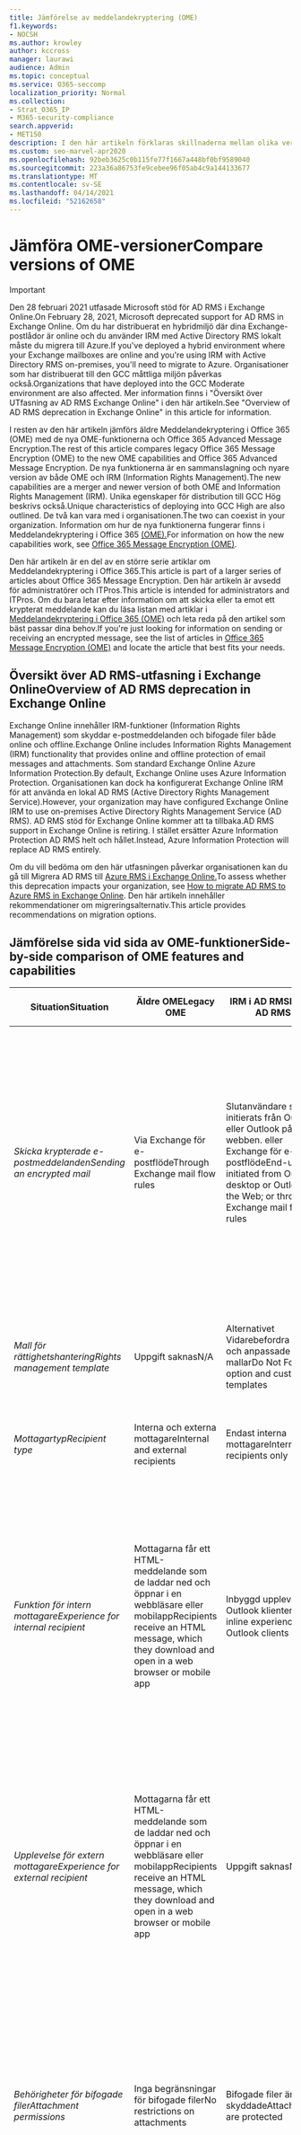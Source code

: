 ```yaml
---
title: Jämförelse av meddelandekryptering (OME)
f1.keywords:
- NOCSH
ms.author: krowley
author: kccross
manager: laurawi
audience: Admin
ms.topic: conceptual
ms.service: O365-seccomp
localization_priority: Normal
ms.collection:
- Strat_O365_IP
- M365-security-compliance
search.appverid:
- MET150
description: I den här artikeln förklaras skillnaderna mellan olika versioner av Meddelandekryptering i Office 365.
ms.custom: seo-marvel-apr2020
ms.openlocfilehash: 92beb3625c0b115fe77f1667a448bf0bf9589040
ms.sourcegitcommit: 223a36a86753fe9cebee96f05ab4c9a144133677
ms.translationtype: MT
ms.contentlocale: sv-SE
ms.lasthandoff: 04/14/2021
ms.locfileid: "52162658"
---
```

# <a name="compare-versions-of-ome"></a><span data-ttu-id="fcc24-103">Jämföra OME-versioner</span><span class="sxs-lookup"><span data-stu-id="fcc24-103">Compare versions of OME</span></span>

> [!IMPORTANT]
> <span data-ttu-id="fcc24-104">Den 28 februari 2021 utfasade Microsoft stöd för AD RMS i Exchange Online.</span><span class="sxs-lookup"><span data-stu-id="fcc24-104">On February 28, 2021, Microsoft deprecated support for AD RMS in Exchange Online.</span></span> <span data-ttu-id="fcc24-105">Om du har distribuerat en hybridmiljö där dina Exchange-postlådor är online och du använder IRM med Active Directory RMS lokalt måste du migrera till Azure.</span><span class="sxs-lookup"><span data-stu-id="fcc24-105">If you've deployed a hybrid environment where your Exchange mailboxes are online and you're using IRM with Active Directory RMS on-premises, you'll need to migrate to Azure.</span></span> <span data-ttu-id="fcc24-106">Organisationer som har distribuerat till den GCC måttliga miljön påverkas också.</span><span class="sxs-lookup"><span data-stu-id="fcc24-106">Organizations that have deployed into the GCC Moderate environment are also affected.</span></span> <span data-ttu-id="fcc24-107">Mer information finns i "Översikt över UTfasning av AD RMS Exchange Online" i den här artikeln.</span><span class="sxs-lookup"><span data-stu-id="fcc24-107">See "Overview of AD RMS deprecation in Exchange Online" in this article for information.</span></span>

<span data-ttu-id="fcc24-108">I resten av den här artikeln jämförs äldre Meddelandekryptering i Office 365 (OME) med de nya OME-funktionerna och Office 365 Advanced Message Encryption.</span><span class="sxs-lookup"><span data-stu-id="fcc24-108">The rest of this article compares legacy Office 365 Message Encryption (OME) to the new OME capabilities and Office 365 Advanced Message Encryption.</span></span> <span data-ttu-id="fcc24-109">De nya funktionerna är en sammanslagning och nyare version av både OME och IRM (Information Rights Management).</span><span class="sxs-lookup"><span data-stu-id="fcc24-109">The new capabilities are a merger and newer version of both OME and Information Rights Management (IRM).</span></span> <span data-ttu-id="fcc24-110">Unika egenskaper för distribution till GCC Hög beskrivs också.</span><span class="sxs-lookup"><span data-stu-id="fcc24-110">Unique characteristics of deploying into GCC High are also outlined.</span></span> <span data-ttu-id="fcc24-111">De två kan vara med i organisationen.</span><span class="sxs-lookup"><span data-stu-id="fcc24-111">The two can coexist in your organization.</span></span> <span data-ttu-id="fcc24-112">Information om hur de nya funktionerna fungerar finns i Meddelandekryptering i Office 365 [(OME).](ome.md)</span><span class="sxs-lookup"><span data-stu-id="fcc24-112">For information on how the new capabilities work, see [Office 365 Message Encryption (OME)](ome.md).</span></span>

<span data-ttu-id="fcc24-113">Den här artikeln är en del av en större serie artiklar om Meddelandekryptering i Office 365.</span><span class="sxs-lookup"><span data-stu-id="fcc24-113">This article is part of a larger series of articles about Office 365 Message Encryption.</span></span> <span data-ttu-id="fcc24-114">Den här artikeln är avsedd för administratörer och ITPros.</span><span class="sxs-lookup"><span data-stu-id="fcc24-114">This article is intended for administrators and ITPros.</span></span> <span data-ttu-id="fcc24-115">Om du bara letar efter information om att skicka eller ta emot ett krypterat meddelande kan du läsa listan med artiklar i [Meddelandekryptering i Office 365 (OME)](ome.md) och leta reda på den artikel som bäst passar dina behov.</span><span class="sxs-lookup"><span data-stu-id="fcc24-115">If you're just looking for information on sending or receiving an encrypted message, see the list of articles in [Office 365 Message Encryption (OME)](ome.md) and locate the article that best fits your needs.</span></span>

## <a name="overview-of-ad-rms-deprecation-in-exchange-online"></a><span data-ttu-id="fcc24-116">Översikt över AD RMS-utfasning i Exchange Online</span><span class="sxs-lookup"><span data-stu-id="fcc24-116">Overview of AD RMS deprecation in Exchange Online</span></span>

<span data-ttu-id="fcc24-117">Exchange Online innehåller IRM-funktioner (Information Rights Management) som skyddar e-postmeddelanden och bifogade filer både online och offline.</span><span class="sxs-lookup"><span data-stu-id="fcc24-117">Exchange Online includes Information Rights Management (IRM) functionality that provides online and offline protection of email messages and attachments.</span></span> <span data-ttu-id="fcc24-118">Som standard Exchange Online Azure Information Protection.</span><span class="sxs-lookup"><span data-stu-id="fcc24-118">By default, Exchange Online uses Azure Information Protection.</span></span> <span data-ttu-id="fcc24-119">Organisationen kan dock ha konfigurerat Exchange Online IRM för att använda en lokal AD RMS (Active Directory Rights Management Service).</span><span class="sxs-lookup"><span data-stu-id="fcc24-119">However, your organization may have configured Exchange Online IRM to use on-premises Active Directory Rights Management Service (AD RMS).</span></span> <span data-ttu-id="fcc24-120">AD RMS stöd för Exchange Online kommer att ta tillbaka.</span><span class="sxs-lookup"><span data-stu-id="fcc24-120">AD RMS support in Exchange Online is retiring.</span></span> <span data-ttu-id="fcc24-121">I stället ersätter Azure Information Protection AD RMS helt och hållet.</span><span class="sxs-lookup"><span data-stu-id="fcc24-121">Instead, Azure Information Protection will replace AD RMS entirely.</span></span>

<span data-ttu-id="fcc24-122">Om du vill bedöma om den här utfasningen påverkar organisationen kan du gå till Migrera AD RMS till [Azure RMS i Exchange Online.](https://support.microsoft.com/help/5001237)</span><span class="sxs-lookup"><span data-stu-id="fcc24-122">To assess whether this deprecation impacts your organization, see [How to migrate AD RMS to Azure RMS in Exchange Online](https://support.microsoft.com/help/5001237).</span></span> <span data-ttu-id="fcc24-123">Den här artikeln innehåller rekommendationer om migreringsalternativ.</span><span class="sxs-lookup"><span data-stu-id="fcc24-123">This article provides recommendations on migration options.</span></span>

## <a name="side-by-side-comparison-of-ome-features-and-capabilities"></a><span data-ttu-id="fcc24-124">Jämförelse sida vid sida av OME-funktioner</span><span class="sxs-lookup"><span data-stu-id="fcc24-124">Side-by-side comparison of OME features and capabilities</span></span>

|           <span data-ttu-id="fcc24-125">**Situation**</span><span class="sxs-lookup"><span data-stu-id="fcc24-125">**Situation**</span></span>           | <span data-ttu-id="fcc24-126">**Äldre OME**</span><span class="sxs-lookup"><span data-stu-id="fcc24-126">**Legacy OME**</span></span>    | <span data-ttu-id="fcc24-127">**IRM i AD RMS**</span><span class="sxs-lookup"><span data-stu-id="fcc24-127">**IRM in AD RMS**</span></span>        | <span data-ttu-id="fcc24-128">**Nya OME-funktioner**</span><span class="sxs-lookup"><span data-stu-id="fcc24-128">**New OME capabilities**</span></span> |
|-----------------------------------|-------------------|-------------------|--------------------------|
|<span data-ttu-id="fcc24-129">*Skicka krypterade e-postmeddelanden*</span><span class="sxs-lookup"><span data-stu-id="fcc24-129">*Sending an encrypted mail*</span></span>        |<span data-ttu-id="fcc24-130">Via Exchange för e-postflöde</span><span class="sxs-lookup"><span data-stu-id="fcc24-130">Through Exchange mail flow rules</span></span>|<span data-ttu-id="fcc24-131">Slutanvändare som initierats från Outlook eller Outlook på webben. eller Exchange för e-postflöde</span><span class="sxs-lookup"><span data-stu-id="fcc24-131">End-user initiated from Outlook desktop or Outlook on the Web; or through Exchange mail flow rules</span></span>|<span data-ttu-id="fcc24-132">Slutanvändare som initierats från Outlook, Outlook för Mac eller Outlook på webben. genom Exchange e-postflödesregler (kallas även transportregler) och skydd mot dataförlust (DLP)</span><span class="sxs-lookup"><span data-stu-id="fcc24-132">End-user initiated from Outlook desktop, Outlook for Mac, or Outlook on the Web; through Exchange mail flow rules (also known as transport rules) and Data Loss Prevention (DLP)</span></span>|
|<span data-ttu-id="fcc24-133">*Mall för rättighetshantering*</span><span class="sxs-lookup"><span data-stu-id="fcc24-133">*Rights management template*</span></span>       |   <span data-ttu-id="fcc24-134">Uppgift saknas</span><span class="sxs-lookup"><span data-stu-id="fcc24-134">N/A</span></span>      |<span data-ttu-id="fcc24-135">Alternativet Vidarebefordra inte och anpassade mallar</span><span class="sxs-lookup"><span data-stu-id="fcc24-135">Do Not Forward option and custom templates</span></span>|<span data-ttu-id="fcc24-136">Alternativet Vidarebefordra inte, endast krypterat och anpassade mallar</span><span class="sxs-lookup"><span data-stu-id="fcc24-136">Do Not Forward option, encrypt-only option, and custom templates</span></span>|
|<span data-ttu-id="fcc24-137">*Mottagartyp*</span><span class="sxs-lookup"><span data-stu-id="fcc24-137">*Recipient type*</span></span>                   |<span data-ttu-id="fcc24-138">Interna och externa mottagare</span><span class="sxs-lookup"><span data-stu-id="fcc24-138">Internal and external recipients</span></span>|<span data-ttu-id="fcc24-139">Endast interna mottagare</span><span class="sxs-lookup"><span data-stu-id="fcc24-139">Internal recipients only</span></span>         |<span data-ttu-id="fcc24-140">Interna och externa mottagare</span><span class="sxs-lookup"><span data-stu-id="fcc24-140">Internal and external recipients</span></span>|
|<span data-ttu-id="fcc24-141">*Funktion för intern mottagare*</span><span class="sxs-lookup"><span data-stu-id="fcc24-141">*Experience for internal recipient*</span></span>|<span data-ttu-id="fcc24-142">Mottagarna får ett HTML-meddelande som de laddar ned och öppnar i en webbläsare eller mobilapp</span><span class="sxs-lookup"><span data-stu-id="fcc24-142">Recipients receive an HTML message, which they download and open in a web browser or mobile app</span></span>|<span data-ttu-id="fcc24-143">Inbyggd upplevelse i Outlook klienter</span><span class="sxs-lookup"><span data-stu-id="fcc24-143">Native inline experience in Outlook clients</span></span>|<span data-ttu-id="fcc24-144">Inbyggd upplevelse för mottagare i samma organisation med hjälp av Outlook klienter.</span><span class="sxs-lookup"><span data-stu-id="fcc24-144">Native inline experience for recipients in the same organization using Outlook clients.</span></span>  <span data-ttu-id="fcc24-145">Mottagarna kan läsa meddelanden från OME-portalen med andra klienter än Outlook (ingen nedladdning eller app krävs).</span><span class="sxs-lookup"><span data-stu-id="fcc24-145">Recipients can read message from OME portal using clients other than Outlook (no download or app required).</span></span>|
|<span data-ttu-id="fcc24-146">*Upplevelse för extern mottagare*</span><span class="sxs-lookup"><span data-stu-id="fcc24-146">*Experience for external recipient*</span></span>|<span data-ttu-id="fcc24-147">Mottagarna får ett HTML-meddelande som de laddar ned och öppnar i en webbläsare eller mobilapp</span><span class="sxs-lookup"><span data-stu-id="fcc24-147">Recipients receive an HTML message, which they download and open in a web browser or mobile app</span></span>|<span data-ttu-id="fcc24-148">Uppgift saknas</span><span class="sxs-lookup"><span data-stu-id="fcc24-148">N/A</span></span>|<span data-ttu-id="fcc24-149">Inbyggd upplevelse för Microsoft 365 mottagare.</span><span class="sxs-lookup"><span data-stu-id="fcc24-149">Native inline experience for Microsoft 365 recipients.</span></span> <span data-ttu-id="fcc24-150">Alla andra mottagare kan läsa meddelanden från OME-portalen (ingen nedladdning eller app krävs).</span><span class="sxs-lookup"><span data-stu-id="fcc24-150">All other recipients can read message from OME portal (no download or app required).</span></span>|
|<span data-ttu-id="fcc24-151">*Behörigheter för bifogade filer*</span><span class="sxs-lookup"><span data-stu-id="fcc24-151">*Attachment permissions*</span></span>           |<span data-ttu-id="fcc24-152">Inga begränsningar för bifogade filer</span><span class="sxs-lookup"><span data-stu-id="fcc24-152">No restrictions on attachments</span></span>|<span data-ttu-id="fcc24-153">Bifogade filer är skyddade</span><span class="sxs-lookup"><span data-stu-id="fcc24-153">Attachments are protected</span></span>|<span data-ttu-id="fcc24-154">Bifogade filer är skyddade för alternativet Vidarebefordra inte och anpassade mallar.</span><span class="sxs-lookup"><span data-stu-id="fcc24-154">Attachments are protected for the Do Not Forward option and custom templates.</span></span> <span data-ttu-id="fcc24-155">Administratörer kan välja om bifogade filer ska vara skyddade eller inte.</span><span class="sxs-lookup"><span data-stu-id="fcc24-155">Admins can choose whether attachments for the encrypt-only option are protected or not.</span></span>|
|<span data-ttu-id="fcc24-156">*Ta med din egen knapp (BYOK) stöd*</span><span class="sxs-lookup"><span data-stu-id="fcc24-156">*Bring your own key (BYOK) support*</span></span>|<span data-ttu-id="fcc24-157">Inga</span><span class="sxs-lookup"><span data-stu-id="fcc24-157">None</span></span>                |<span data-ttu-id="fcc24-158">Inga</span><span class="sxs-lookup"><span data-stu-id="fcc24-158">None</span></span>               |<span data-ttu-id="fcc24-159">BYOK stöds</span><span class="sxs-lookup"><span data-stu-id="fcc24-159">BYOK supported</span></span>          |
||

## <a name="advantages-of-the-new-ome-capabilities-over-legacy-ome"></a><span data-ttu-id="fcc24-160">Fördelar med de nya OME-funktionerna jämfört med äldre OME</span><span class="sxs-lookup"><span data-stu-id="fcc24-160">Advantages of the new OME capabilities over legacy OME</span></span>

<span data-ttu-id="fcc24-161">De nya funktionerna har följande fördelar:</span><span class="sxs-lookup"><span data-stu-id="fcc24-161">The new capabilities provide the following advantages:</span></span>

- <span data-ttu-id="fcc24-162">Möjligheten att använda det krypterade alternativet (som möjliggör säkert samarbete), alternativet Vidarebefordra inte och anpassade begränsningar.</span><span class="sxs-lookup"><span data-stu-id="fcc24-162">Ability to use the encrypt-only option (which enables secure collaboration), Do Not Forward option, and custom restrictions.</span></span>
- <span data-ttu-id="fcc24-163">Avsändare kan skicka e-post som krypteras med de nya funktionerna manuellt Outlook skrivbordet, Outlook för Mac och Outlook på webbklienter.</span><span class="sxs-lookup"><span data-stu-id="fcc24-163">Senders can send mail encrypted with the new capabilities manually from Outlook Desktop, Outlook for Mac and Outlook on the web clients.</span></span>
- <span data-ttu-id="fcc24-164">Microsoft 365 mottagarna att använda en direkt infogade upplevelse i de Outlook klienter som stöds.</span><span class="sxs-lookup"><span data-stu-id="fcc24-164">Microsoft 365 recipients get to use an inline experience in supported Outlook clients.</span></span> <span data-ttu-id="fcc24-165">Administratörer kan också välja att visa Microsoft 365 en profilerad upplevelse för mottagarna.</span><span class="sxs-lookup"><span data-stu-id="fcc24-165">Alternatively, admins can choose to show Microsoft 365 recipients a branded experience.</span></span>
- <span data-ttu-id="fcc24-166">Konton utanför Microsoft 365, till exempel Gmail-, Yahoo- och Microsoft-konton, externa med OME-portalen, vilket ger en bättre användarupplevelse för de här mottagarna.</span><span class="sxs-lookup"><span data-stu-id="fcc24-166">Accounts outside of Microsoft 365, such as Gmail, Yahoo, and Microsoft accounts, are federated with the OME portal, which provides a better user experience for these recipients.</span></span> <span data-ttu-id="fcc24-167">Alla andra identiteter använder en lösenordskod för att komma åt krypterade meddelanden.</span><span class="sxs-lookup"><span data-stu-id="fcc24-167">All other identities use a one-time pass code to access encrypted messages.</span></span>
- <span data-ttu-id="fcc24-168">Administratörer kan anpassa varumärken och skapa flera varumärkesmallar.</span><span class="sxs-lookup"><span data-stu-id="fcc24-168">Admins can customize branding, and create multiple branding templates.</span></span>
- <span data-ttu-id="fcc24-169">Administratörer kan återkalla e-postmeddelanden som krypteras med de nya funktionerna.</span><span class="sxs-lookup"><span data-stu-id="fcc24-169">Admins can revoke emails encrypted with the new capabilities.</span></span>
- <span data-ttu-id="fcc24-170">Med de nya funktionerna får du detaljerade användningsrapporter via &amp; Säkerhetsefterlevnadscenter.</span><span class="sxs-lookup"><span data-stu-id="fcc24-170">The new capabilities provide detailed usage reports through the Security &amp; Compliance Center.</span></span>

## <a name="office-365-advanced-message-encryption-capabilities"></a><span data-ttu-id="fcc24-171">Office 365 Advanced Message Encryption funktioner</span><span class="sxs-lookup"><span data-stu-id="fcc24-171">Office 365 Advanced Message Encryption capabilities</span></span>

<span data-ttu-id="fcc24-172">Office 365 Advanced Message Encryption har fler funktioner utöver de nya OME-funktionerna.</span><span class="sxs-lookup"><span data-stu-id="fcc24-172">Office 365 Advanced Message Encryption offers additional capabilities on top of the new OME capabilities.</span></span> <span data-ttu-id="fcc24-173">Du måste ha de Meddelandekryptering i Office 365 funktionerna i din organisation för att kunna använda den avancerade meddelandekrypteringsfunktionerna.</span><span class="sxs-lookup"><span data-stu-id="fcc24-173">You must have the new Office 365 Message Encryption capabilities set up in your organization in order to use the Advanced Message Encryption capabilities.</span></span> <span data-ttu-id="fcc24-174">För att kunna använda de här funktionerna måste mottagarna också visa och svara på säker e-post via OME-portalen.</span><span class="sxs-lookup"><span data-stu-id="fcc24-174">Also, in order to use these capabilities, recipients must view and reply to secure mail through the OME Portal.</span></span> <span data-ttu-id="fcc24-175">De avancerade funktionerna omfattar:</span><span class="sxs-lookup"><span data-stu-id="fcc24-175">The advanced capabilities  include:</span></span>

- <span data-ttu-id="fcc24-176">Återkallade meddelanden</span><span class="sxs-lookup"><span data-stu-id="fcc24-176">Message revocation</span></span>

- <span data-ttu-id="fcc24-177">Förfallotid för meddelande</span><span class="sxs-lookup"><span data-stu-id="fcc24-177">Message expiration</span></span>

- <span data-ttu-id="fcc24-178">Flera varumärkesmallar</span><span class="sxs-lookup"><span data-stu-id="fcc24-178">Multiple branding templates</span></span>

<span data-ttu-id="fcc24-179">Office 365 Advanced Message Encryption stöds inte i GCC Hög.</span><span class="sxs-lookup"><span data-stu-id="fcc24-179">Office 365 Advanced Message Encryption is not supported in GCC High.</span></span>

<span data-ttu-id="fcc24-180">Information om hur du använder avancerad meddelandekryptering finns [i Office 365 Advanced Message Encryption](ome-advanced-message-encryption.md).</span><span class="sxs-lookup"><span data-stu-id="fcc24-180">For information on using Advanced Message Encryption, see [Office 365 Advanced Message Encryption](ome-advanced-message-encryption.md).</span></span>

## <a name="unique-characteristics-of-office-365-message-encryption-in-a-gcc-high-deployment"></a><span data-ttu-id="fcc24-181">Unika egenskaper hos Meddelandekryptering i Office 365 i en GCC hög distribution</span><span class="sxs-lookup"><span data-stu-id="fcc24-181">Unique characteristics of Office 365 Message Encryption in a GCC High deployment</span></span>

<span data-ttu-id="fcc24-182">Om du planerar att använda Meddelandekryptering i Office 365 i en GCC hög miljö finns det vissa unika egenskaper för mottagarens upplevelse.</span><span class="sxs-lookup"><span data-stu-id="fcc24-182">If you plan to use Office 365 Message Encryption in a GCC High environment, there are some unique characteristics regarding the recipient experience.</span></span>

### <a name="encrypted-email-between-gcc-high-and-gcc-high-recipients"></a><span data-ttu-id="fcc24-183">Krypterad e-post GCC hög och GCC mottagare med hög</span><span class="sxs-lookup"><span data-stu-id="fcc24-183">Encrypted email between GCC High and GCC High recipients</span></span>

<span data-ttu-id="fcc24-184">Avsändare kan manuellt kryptera e-postmeddelanden i Outlook för PC, Mac och Outlook på webben, eller så kan organisationer konfigurera en princip för att kryptera e-postmeddelanden Exchange e-postflödesregler.</span><span class="sxs-lookup"><span data-stu-id="fcc24-184">Senders can manually encrypt emails in Outlook for PC and Mac and Outlook on the web, or organizations can set up a policy to encrypt emails using Exchange mail flow rules.</span></span>

<span data-ttu-id="fcc24-185">Mottagare i GCC Hög får samma infogade läsupplevelse i Outlook pc och Mac och Outlook på webben som alla andra användare.</span><span class="sxs-lookup"><span data-stu-id="fcc24-185">Recipients inside GCC High receive the same inline reading experience in Outlook for PC and Mac and Outlook on the web as all other users.</span></span>

### <a name="encrypted-email-between-gcc-high-and-non-gcc-high-recipients"></a><span data-ttu-id="fcc24-186">Krypterad e-GCC hög och icke-GCC hög mottagare</span><span class="sxs-lookup"><span data-stu-id="fcc24-186">Encrypted email between GCC High and Non-GCC High recipients</span></span>

<span data-ttu-id="fcc24-187">Avsändare inom GCC Hög kan skicka krypterade e-postmeddelanden utanför GCC Hög gräns och vice versa.</span><span class="sxs-lookup"><span data-stu-id="fcc24-187">Senders inside GCC High can send encrypted email outside of the GCC High boundary and vice versa.</span></span>

<span data-ttu-id="fcc24-188">Alla mottagare utanför GCC Hög, inklusive kommersiella Microsoft 365-användare, Outlook.com-användare och andra användare från andra e-postleverantörer som Gmail och Yahoo, får ett postomslag.</span><span class="sxs-lookup"><span data-stu-id="fcc24-188">All recipients outside GCC High, including commercial Microsoft 365 users, Outlook.com users, and other users of other email providers such as Gmail and Yahoo, receive a wrapper mail.</span></span> <span data-ttu-id="fcc24-189">Med det här figursättningsmeddelandet omdirigeras mottagaren till OME-portalen där mottagaren kan läsa och svara på meddelandet.</span><span class="sxs-lookup"><span data-stu-id="fcc24-189">This wrapper mail redirects the recipient to the OME Portal where the recipient can read and reply to the message.</span></span> <span data-ttu-id="fcc24-190">Det gäller även avsändare utanför GCC hög skickar OME-krypterad e-post till GCC hög.</span><span class="sxs-lookup"><span data-stu-id="fcc24-190">This is also true for senders outside GCC High sending OME encrypted mail to GCC High.</span></span>

## <a name="coexistence-of-legacy-ome-and-the-new-capabilities-in-the-same-tenant"></a><span data-ttu-id="fcc24-191">Samexistens av äldre OME och de nya funktionerna i samma klientorganisation</span><span class="sxs-lookup"><span data-stu-id="fcc24-191">Coexistence of legacy OME and the new capabilities in the same tenant</span></span>

<span data-ttu-id="fcc24-192">Du kan använda både äldre OME och de nya funktionerna i samma klientorganisation.</span><span class="sxs-lookup"><span data-stu-id="fcc24-192">You can use both legacy OME and the new capabilities in the same tenant.</span></span> <span data-ttu-id="fcc24-193">Som administratör gör du det genom att välja vilken version av OME du vill använda när du skapar e-postflödesregler.</span><span class="sxs-lookup"><span data-stu-id="fcc24-193">As an administrator, you do this by choosing which version of OME you want to use when you create your mail flow rules.</span></span>

- <span data-ttu-id="fcc24-194">Om du vill ange den äldre versionen av OME använder du Exchange-postflödesregelåtgärden **Använd den föregående versionen av OME.**</span><span class="sxs-lookup"><span data-stu-id="fcc24-194">To specify the legacy version of OME, use the Exchange mail flow rule action **Apply the previous version of OME**.</span></span>

- <span data-ttu-id="fcc24-195">Ange de nya funktionerna med hjälp av Exchange-postflödesregelåtgärd **Tillämpa Meddelandekryptering i Office 365 och rättighetsskydd**.</span><span class="sxs-lookup"><span data-stu-id="fcc24-195">To specify the new capabilities, use the Exchange mail flow rule action **Apply Office 365 Message Encryption and rights protection**.</span></span>

<span data-ttu-id="fcc24-196">Användare kan skicka e-post manuellt som krypteras med de nya funktionerna Outlook skrivbordet, Outlook för Mac och Outlook på webben.</span><span class="sxs-lookup"><span data-stu-id="fcc24-196">Users can manually send mail that is encrypted with the new capabilities from Outlook Desktop, Outlook for Mac, and Outlook on the web.</span></span>

## <a name="migrate-from-legacy-ome-to-the-new-capabilities"></a><span data-ttu-id="fcc24-197">Migrera från äldre OME till de nya funktionerna</span><span class="sxs-lookup"><span data-stu-id="fcc24-197">Migrate from legacy OME to the new capabilities</span></span>

<span data-ttu-id="fcc24-198">Även om båda versionerna av OME kan användas tillsammans rekommenderar vi att du redigerar dina gamla e-postflödesregler som använder regelåtgärden Använd den tidigare versionen av **OME** för att använda de nya funktionerna.</span><span class="sxs-lookup"><span data-stu-id="fcc24-198">Even though both versions of OME can coexist, we highly recommend that you edit your old mail flow rules that use the rule action **Apply the previous version of OME** to use the new capabilities.</span></span> <span data-ttu-id="fcc24-199">Uppdatera dessa regler för att använda e-postflödesregelåtgärden **Tillämpa Meddelandekryptering i Office 365 och rättighetsskydd**.</span><span class="sxs-lookup"><span data-stu-id="fcc24-199">Update these rules to use the mail flow rule action **Apply Office 365 Message Encryption and rights protection**.</span></span> <span data-ttu-id="fcc24-200">Anvisningar finns i Definiera [e-postflödesregler för att kryptera e-postmeddelanden i Office 365](define-mail-flow-rules-to-encrypt-email.md).</span><span class="sxs-lookup"><span data-stu-id="fcc24-200">For instructions, see [Define mail flow rules to encrypt email messages in Office 365](define-mail-flow-rules-to-encrypt-email.md).</span></span>

## <a name="get-started-with-ome"></a><span data-ttu-id="fcc24-201">Komma igång med OME</span><span class="sxs-lookup"><span data-stu-id="fcc24-201">Get started with OME</span></span>

<span data-ttu-id="fcc24-202">Vanligtvis är de nya OME-funktionerna automatiskt aktiverade för organisationen.</span><span class="sxs-lookup"><span data-stu-id="fcc24-202">Typically, the new OME capabilities are automatically enabled for your organization.</span></span> <span data-ttu-id="fcc24-203">Mer information om de nya OME-funktionerna i din organisation finns i [Konfigurera Meddelandekryptering i Office 365 funktioner.](set-up-new-message-encryption-capabilities.md)</span><span class="sxs-lookup"><span data-stu-id="fcc24-203">For more information about the new OME capabilities within your organization, see [Set up new Office 365 Message Encryption capabilities](set-up-new-message-encryption-capabilities.md).</span></span>

<span data-ttu-id="fcc24-204">Den äldre versionen av OME aktiveras automatiskt för organisationen om du har aktiverat Azure Information Protection.</span><span class="sxs-lookup"><span data-stu-id="fcc24-204">The legacy version of OME is automatically enabled for your organization if you have enabled Azure Information Protection.</span></span> <span data-ttu-id="fcc24-205">Tidigare fungerade omE även om Azure Information Protection inte var aktiverat.</span><span class="sxs-lookup"><span data-stu-id="fcc24-205">In the past, legacy OME worked even if Azure Information Protection wasn't enabled.</span></span> <span data-ttu-id="fcc24-206">Så är inte längre fallet.</span><span class="sxs-lookup"><span data-stu-id="fcc24-206">This is no longer the case.</span></span>

<span data-ttu-id="fcc24-207">Om du vill börja använda äldre OME konfigurerar du e-postflödesregler som använder regelåtgärden Använd den tidigare versionen av **OME** om du har aktiverat Azure Information Protection.</span><span class="sxs-lookup"><span data-stu-id="fcc24-207">To start using legacy OME, if you have enabled Azure Information Protection, configure mail flow rules that use the rule action **Apply the previous version of OME**.</span></span> <span data-ttu-id="fcc24-208">Anvisningar finns i Definiera [e-postflödesregler för att kryptera e-postmeddelanden.](define-mail-flow-rules-to-encrypt-email.md)</span><span class="sxs-lookup"><span data-stu-id="fcc24-208">For instructions, see [Define mail flow rules to encrypt email messages](define-mail-flow-rules-to-encrypt-email.md).</span></span>